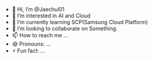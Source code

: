 - 👋 Hi, I’m @Jaechul01
- 👀 I’m interested in AI and Cloud
- 🌱 I’m currently learning SCP(Samsung Cloud Platform)
- 💞️ I’m looking to collaborate on Something.
- 📫 How to reach me ...
- 😄 Pronouns: ...
- ⚡ Fun fact: ...

<!---
Jaechul01/Jaechul01 is a ✨ special ✨ repository because its `README.md` (this file) appears on your GitHub profile.
You can click the Preview link to take a look at your changes.
--->
